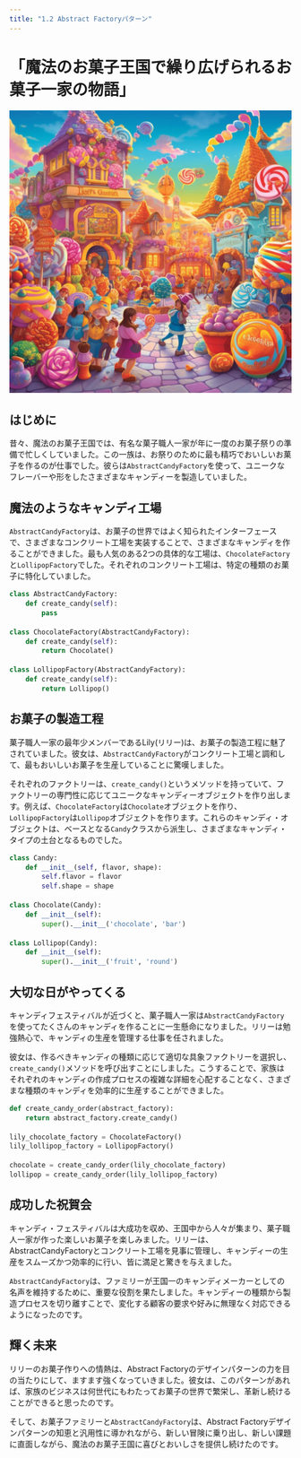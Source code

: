 ```yaml
---
title: "1.2 Abstract Factoryパターン"
---
```


# 「魔法のお菓子王国で繰り広げられるお菓子一家の物語」
![](/images/20230327_gof/A_bustling_celebration_scene_in_a_colorful_magical_candy.jpg)

## はじめに
昔々、魔法のお菓子王国では、有名な菓子職人一家が年に一度のお菓子祭りの準備で忙しくしていました。この一族は、お祭りのために最も精巧でおいしいお菓子を作るのが仕事でした。彼らは`AbstractCandyFactory`を使って、ユニークなフレーバーや形をしたさまざまなキャンディーを製造していました。

## 魔法のようなキャンディ工場
`AbstractCandyFactory`は、お菓子の世界ではよく知られたインターフェースで、さまざまなコンクリート工場を実装することで、さまざまなキャンディを作ることができました。最も人気のある2つの具体的な工場は、`ChocolateFactory`と`LollipopFactory`でした。それぞれのコンクリート工場は、特定の種類のお菓子に特化していました。

```python
class AbstractCandyFactory:
    def create_candy(self):
        pass

class ChocolateFactory(AbstractCandyFactory):
    def create_candy(self):
        return Chocolate()

class LollipopFactory(AbstractCandyFactory):
    def create_candy(self):
        return Lollipop()
```

## お菓子の製造工程
菓子職人一家の最年少メンバーであるLily(リリー)は、お菓子の製造工程に魅了されていました。彼女は、`AbstractCandyFactory`がコンクリート工場と調和して、最もおいしいお菓子を生産していることに驚嘆しました。

それぞれのファクトリーは、`create_candy()`というメソッドを持っていて、ファクトリーの専門性に応じてユニークなキャンディーオブジェクトを作り出します。例えば、`ChocolateFactory`は`Chocolate`オブジェクトを作り、`LollipopFactory`は`Lollipop`オブジェクトを作ります。これらのキャンディ・オブジェクトは、ベースとなる`Candy`クラスから派生し、さまざまなキャンディ・タイプの土台となるものでした。

```python
class Candy:
    def __init__(self, flavor, shape):
        self.flavor = flavor
        self.shape = shape

class Chocolate(Candy):
    def __init__(self):
        super().__init__('chocolate', 'bar')

class Lollipop(Candy):
    def __init__(self):
        super().__init__('fruit', 'round')
```

## 大切な日がやってくる
キャンディフェスティバルが近づくと、菓子職人一家は`AbstractCandyFactory`を使ってたくさんのキャンディを作ることに一生懸命になりました。リリーは勉強熱心で、キャンディの生産を管理する仕事を任されました。

彼女は、作るべきキャンディの種類に応じて適切な具象ファクトリーを選択し、`create_candy()`メソッドを呼び出すことにしました。こうすることで、家族はそれぞれのキャンディの作成プロセスの複雑な詳細を心配することなく、さまざまな種類のキャンディを効率的に生産することができました。

```python
def create_candy_order(abstract_factory):
    return abstract_factory.create_candy()

lily_chocolate_factory = ChocolateFactory()
lily_lollipop_factory = LollipopFactory()

chocolate = create_candy_order(lily_chocolate_factory)
lollipop = create_candy_order(lily_lollipop_factory)
```

## 成功した祝賀会
キャンディ・フェスティバルは大成功を収め、王国中から人々が集まり、菓子職人一家が作った楽しいお菓子を楽しみました。リリーは、AbstractCandyFactoryとコンクリート工場を見事に管理し、キャンディーの生産をスムーズかつ効率的に行い、皆に満足と驚きを与えました。

`AbstractCandyFactory`は、ファミリーが王国一のキャンディメーカーとしての名声を維持するために、重要な役割を果たしました。キャンディーの種類から製造プロセスを切り離すことで、変化する顧客の要求や好みに無理なく対応できるようになったのです。

## 輝く未来
リリーのお菓子作りへの情熱は、Abstract Factoryのデザインパターンの力を目の当たりにして、ますます強くなっていきました。彼女は、このパターンがあれば、家族のビジネスは何世代にもわたってお菓子の世界で繁栄し、革新し続けることができると思ったのです。

そして、お菓子ファミリーと`AbstractCandyFactory`は、Abstract Factoryデザインパターンの知恵と汎用性に導かれながら、新しい冒険に乗り出し、新しい課題に直面しながら、魔法のお菓子王国に喜びとおいしさを提供し続けたのです。
